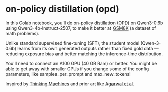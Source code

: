 # on-policy distillation (opd)
In this Colab notebook, you'll do on-policy distillation (OPD) on Qwen3-0.6b using Qwen3-4b-Instruct-2507, to make it better at [GSM8K](https://huggingface.co/datasets/openai/gsm8k) (a dataset of math problems).

Unlike standard supervised fine-tuning (SFT), the student model (Qwen-3-0.6b) learns from its own generated outputs rather than fixed gold data — reducing exposure bias and better matching the inference-time distribution.

You'll need to connect an A100 GPU (40 GB Ram) or better. You might be able to get away with smaller GPUs if you change some of the config parameters, like samples_per_prompt and max_new_tokens!

Inspired by [Thinking Machines](https://thinkingmachines.ai/blog/on-policy-distillation/) and prior art like [Agarwal et al](https://arxiv.org/abs/2306.13649).
